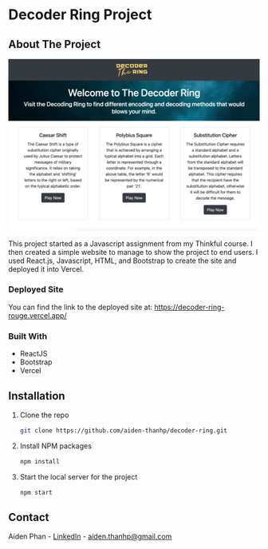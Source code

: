 # Decoder Ring Project

## About The Project

<img src="https://github.com/aiden-thanhp/decoder-ring/blob/master/src/assets/project-screenshot.png" />

This project started as a Javascript assignment from my Thinkful course. I then created a simple website to manage to show the project to end users. I used React.js, Javascript, HTML, and Bootstrap to create the site and deployed it into Vercel.

### Deployed Site

You can find the link to the deployed site at: https://decoder-ring-rouge.vercel.app/

### Built With

* ReactJS
* Bootstrap
* Vercel

## Installation

1. Clone the repo
   ```sh
   git clone https://github.com/aiden-thanhp/decoder-ring.git
   ```
2. Install NPM packages
   ```sh
   npm install
   ```
3. Start the local server for the project
   ```sh
   npm start
   ```
## Contact

Aiden Phan - [LinkedIn](https://www.linkedin.com/in/aidenthanhp/) - aiden.thanhp@gmail.com
